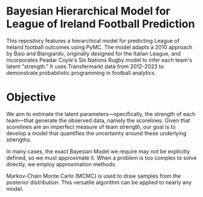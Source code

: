 # Bayesian Hierarchical Model for League of Ireland Football Prediction
This repository features a hierarchical model for predicting League of Ireland football outcomes using PyMC. The model adapts a 2010 approach by Baio and Blangiardo, originally designed for the Italian League, and incorporates Peadar Coyle's Six Nations Rugby model to infer each team's latent "strength." It uses Transfermarkt data from 2012-2023 to demonstrate probabilistic programming in football analytics.

# Objective
We aim to estimate the latent parameters—specifically, the strength of each team—that generate the observed data, namely the scorelines. Given that scorelines are an imperfect measure of team strength, our goal is to develop a model that quantifies the uncertainty around these underlying strengths.

In many cases, the exact Bayesian Model we require may not be explicitly defined, so we must approximate it. When a problem is too complex to solve directly, we employ approximation methods.

Markov-Chain Monte Carlo (MCMC) is used to draw samples from the posterior distribution. This versatile algorithm can be applied to nearly any model.
